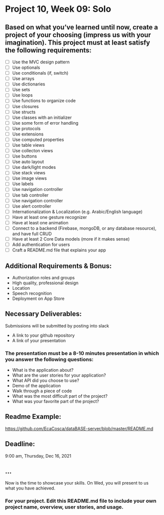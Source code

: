 # Project 10, Week 09: Solo

## Based on what you’ve learned until now, create a project of your choosing (impress us with your imagination). This project must at least satisfy the following requirements:

-  [ ] Use the MVC design pattern
-  [ ] Use optionals
-  [ ] Use conditionals (if, switch)
-  [ ] Use arrays
-  [ ] Use dictionaries
-  [ ] Use sets
-  [ ] Use loops
-  [ ] Use functions to organize code
-  [ ] Use closures
-  [ ] Use structs
-  [ ] Use classes with an initializer
-  [ ] Use some form of error handling
-  [ ] Use protocols
-  [ ] Use extensions
-  [ ] Use computed properties
-  [ ] Use table views
-  [ ] Use collecton views
-  [ ] Use buttons
-  [ ] Use auto layout
-  [ ] Use dark/light modes
-  [ ] Use stack views
-  [ ] Use image views
-  [ ] Use labels
-  [ ] Use navigation controller
-  [ ] Use tab controller
-  [ ] Use navigation controller
-  [ ] Use alert controller
-  [ ] Internationalization & Localization (e.g. Arabic/English language)
-  [ ] Have at least one gesture recognizer
-  [ ] Have at least one animation
-  [ ] Connect to a backend (Firebase, mongoDB, or any database resource), and have full CRUD
-  [ ] Have at least 2 Core Data models (more if it makes sense)
-  [ ] Add authentication for users
-  [ ] Craft a README.md file that explains your app

## Additional Requirements & Bonus:

- Authorization roles and groups
- High quality, professional design
- Location
- Speech recognition
- Deployment on App Store

## Necessary Deliverables:

Submissions will be submitted by posting into slack

- A link to your github repository
- A link of your presentation

### The presentation must be a 8-10 minutes presentation in which you answer the following questions:

- What is the application about?
- What are the user stories for your application?
- What API did you choose to use?
- Demo of the application
- Walk through a piece of code
- What was the most difficult part of the project?
- What was your favorite part of the project?

## Readme Example:

https://github.com/EcaCosca/dataBASE-server/blob/master/README.md

## Deadline:

9:00 am, Thursday, Dec 16, 2021

## ...

Now is the time to showcase your skills. On Wed, you will present to us what you have achieved.

### For your project. Edit this README.md file to include your own project name, overview, user stories, and usage. 
